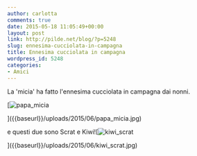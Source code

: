 ```yaml
---
author: carlotta
comments: true
date: 2015-05-18 11:05:49+00:00
layout: post
link: http://pilde.net/blog/?p=5248
slug: ennesima-cucciolata-in-campagna
title: Ennesima cucciolata in campagna
wordpress_id: 5248
categories:
- Amici
---
```


La 'micia' ha fatto l'ennesima cucciolata in campagna dai nonni.

[![papa_micia]({{baseurl}}/uploads/2015/06/papa_micia.jpg)


]({{baseurl}}/uploads/2015/06/papa_micia.jpg)


e questi due sono Scrat e Kiwi![![kiwi_scrat]({{baseurl}}/uploads/2015/06/kiwi_scrat.jpg)


]({{baseurl}}/uploads/2015/06/kiwi_scrat.jpg)



